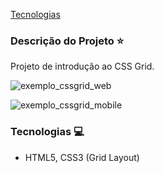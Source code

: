 
[Tecnologias](#tecnologias-computer)

### Descrição do Projeto :star:

Projeto de introdução ao CSS Grid.

![exemplo_cssgrid_web](https://user-images.githubusercontent.com/98993736/191182624-e6799858-250a-4763-87c9-b8d878b504b6.png)

![exemplo_cssgrid_mobile](https://user-images.githubusercontent.com/98993736/191182801-f956e40f-f686-4695-aeca-392fb3d7f013.png)

### Tecnologias :computer:

- HTML5, CSS3 (Grid Layout)
